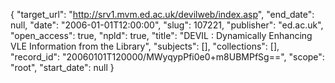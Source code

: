 {
  "target_url": "http://srv1.mvm.ed.ac.uk/devilweb/index.asp", 
  "end_date": null, 
  "date": "2006-01-01T12:00:00", 
  "slug": 107221, 
  "publisher": "ed.ac.uk", 
  "open_access": true, 
  "npld": true, 
  "title": "DEVIL : Dynamically Enhancing VLE Information from the Library", 
  "subjects": [], 
  "collections": [], 
  "record_id": "20060101T120000/MWyqypPfi0e0+m8UBMPfSg==", 
  "scope": "root", 
  "start_date": null
}

